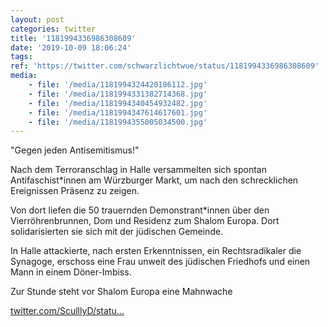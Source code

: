 ```yaml
---
layout: post
categories: twitter
title: '1181994336986308609'
date: '2019-10-09 18:06:24'
tags: 
ref: 'https://twitter.com/schwarzlichtwue/status/1181994336986308609'
media:
    - file: '/media/1181994324420186112.jpg'
    - file: '/media/1181994331382714368.jpg'
    - file: '/media/1181994340454932482.jpg'
    - file: '/media/1181994347614617601.jpg'
    - file: '/media/1181994355005034500.jpg'
---
```

"Gegen jeden Antisemitismus!"



Nach dem Terroranschlag in Halle versammelten sich spontan Antifaschist\*innen am Würzburger Markt, um nach den schrecklichen Ereignissen Präsenz zu zeigen.  


Von dort liefen die 50 trauernden Demonstrant\*innen über den Vierröhrenbrunnen, Dom und Residenz zum Shalom Europa. Dort solidarisierten sie sich mit der jüdischen Gemeinde.  


In Halle attackierte, nach ersten Erkenntnissen, ein Rechtsradikaler die Synagoge, erschoss eine Frau unweit des jüdischen Friedhofs und einen Mann in einem Döner-Imbiss. 


Zur Stunde steht vor Shalom Europa eine Mahnwache

[twitter.com/SculllyD/statu…](https://twitter.com/SculllyD/status/1181993090753732609?s=19) 

